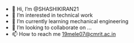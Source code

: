 - 👋 Hi, I’m @SHASHIKIRAN21
- 👀 I’m interested in technical work
- 🌱 I’m currently learning mechanical engineering
- 💞️ I’m looking to collaborate on ...
- 📫 How to reach me 19mele07@cmrit.ac.in

<!---
SHASHIKIRAN21/SHASHIKIRAN21 is a ✨ special ✨ repository because its `README.md` (this file) appears on your GitHub profile.
You can click the Preview link to take a look at your changes.
--->
